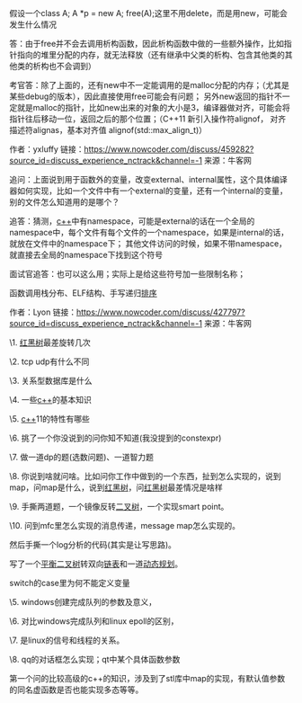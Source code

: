 假设一个class A; A *p = new A; free(A);这里不用delete，而是用new，可能会发生什么情况 

  答：由于free并不会去调用析构函数，因此析构函数中做的一些额外操作，比如指针指向的堆里分配的内存，就无法释放（还有继承中父类的析构、包含其他类的其他类的析构也不会调到） 

  考官答：除了上面的，还有new中不一定能调用的是malloc分配的内存；（尤其是某些debug的版本），因此直接使用free可能会有问题； 另外new返回的指针不一定就是malloc的指针，比如new出来的对象的大小是3，编译器做对齐，可能会将指针往后移动一位，返回之后的那个位置；（C++11 新引入操作符alignof， 对齐描述符alignas，基本对齐值 alignof(std::max_align_t)）

作者：yxluffy
链接：https://www.nowcoder.com/discuss/459282?source_id=discuss_experience_nctrack&channel=-1
来源：牛客网



追问：上面说到用于函数外的变量，改变external、internal属性，这个具体编译器如何实现，比如一个文件中有一个external的变量，还有一个internal的变量，别的文件怎么知道用的是哪个？ 

  追答：猜测，[c++]()中有namespace，可能是external的话在一个全局的namespace中，每个文件有每个文件的一个namespace，如果是internal的话，就放在文件中的namespace下； 其他文件访问的时候，如果不带namespace，就直接去全局的namespace下找到这个符号 

  面试官追答：也可以这么用；实际上是给这些符号加一些限制名称；



函数调用栈分布、ELF结构、手写递归[排序](https://www.nowcoder.com/jump/super-jump/word?word=排序)





作者：Lyon
链接：https://www.nowcoder.com/discuss/427797?source_id=discuss_experience_nctrack&channel=-1
来源：牛客网



\1. [红黑树]()最差旋转几次 

 \2. tcp udp有什么不同 

 \3. 关系型数据库是什么 

 \4. 一些[c++]()的基本知识 

 \5. [c++]()11的特性有哪些 

 \6. 挑了一个你没说到的问你知不知道(我没提到的constexpr) 

 \7. 做一道dp的题(选数问题)、一道智力题 

 \8. 你说到啥就问啥。比如问你工作中做到的一个东西，扯到怎么实现的，说到map，问map是什么，说到[红黑树]()，问[红黑树]()最差情况是啥样 

 \9. 手撕两道题，一个镜像反转[二叉树]()，一个实现smart point。 

 \10. 问到mfc里怎么实现的消息传递，message map怎么实现的。 

 然后手撕一个log分析的代码(其实是让写思路)。



写了一个[平衡二叉树](https://www.nowcoder.com/jump/super-jump/word?word=平衡二叉树)转双向[链表](https://www.nowcoder.com/jump/super-jump/word?word=链表)和一道[动态规划](https://www.nowcoder.com/jump/super-jump/word?word=动态规划)。

switch的case里为何不能定义变量

\5. windows创建完成队列的参数及意义， 

 \6. 对比windows完成队列和linux epoll的区别， 

 \7. 是linux的信号和线程的关系。 

 \8. qq的对话框怎么实现；qt中某个具体函数参数

 第一个问的比较高级的c++的知识，涉及到了stl库中map的实现，有默认值参数的同名虚函数是否也能实现多态等等。
